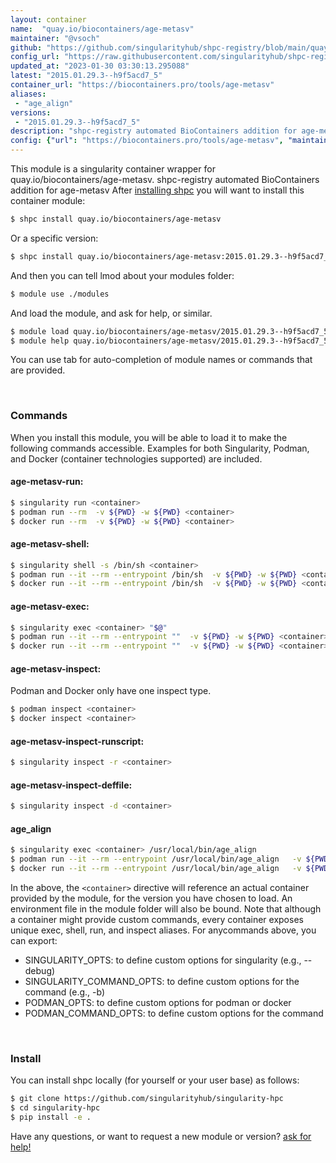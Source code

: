 ```yaml
---
layout: container
name:  "quay.io/biocontainers/age-metasv"
maintainer: "@vsoch"
github: "https://github.com/singularityhub/shpc-registry/blob/main/quay.io/biocontainers/age-metasv/container.yaml"
config_url: "https://raw.githubusercontent.com/singularityhub/shpc-registry/main/quay.io/biocontainers/age-metasv/container.yaml"
updated_at: "2023-01-30 03:30:13.295088"
latest: "2015.01.29.3--h9f5acd7_5"
container_url: "https://biocontainers.pro/tools/age-metasv"
aliases:
 - "age_align"
versions:
 - "2015.01.29.3--h9f5acd7_5"
description: "shpc-registry automated BioContainers addition for age-metasv"
config: {"url": "https://biocontainers.pro/tools/age-metasv", "maintainer": "@vsoch", "description": "shpc-registry automated BioContainers addition for age-metasv", "latest": {"2015.01.29.3--h9f5acd7_5": "sha256:88660caa860131060d21c2b64529ab709881c8ff1772913eed0323786b6fe774"}, "tags": {"2015.01.29.3--h9f5acd7_5": "sha256:88660caa860131060d21c2b64529ab709881c8ff1772913eed0323786b6fe774"}, "docker": "quay.io/biocontainers/age-metasv", "aliases": {"age_align": "/usr/local/bin/age_align"}}
---
```


This module is a singularity container wrapper for quay.io/biocontainers/age-metasv.
shpc-registry automated BioContainers addition for age-metasv
After [installing shpc](#install) you will want to install this container module:


```bash
$ shpc install quay.io/biocontainers/age-metasv
```

Or a specific version:

```bash
$ shpc install quay.io/biocontainers/age-metasv:2015.01.29.3--h9f5acd7_5
```

And then you can tell lmod about your modules folder:

```bash
$ module use ./modules
```

And load the module, and ask for help, or similar.

```bash
$ module load quay.io/biocontainers/age-metasv/2015.01.29.3--h9f5acd7_5
$ module help quay.io/biocontainers/age-metasv/2015.01.29.3--h9f5acd7_5
```

You can use tab for auto-completion of module names or commands that are provided.

<br>

### Commands

When you install this module, you will be able to load it to make the following commands accessible.
Examples for both Singularity, Podman, and Docker (container technologies supported) are included.

#### age-metasv-run:

```bash
$ singularity run <container>
$ podman run --rm  -v ${PWD} -w ${PWD} <container>
$ docker run --rm  -v ${PWD} -w ${PWD} <container>
```

#### age-metasv-shell:

```bash
$ singularity shell -s /bin/sh <container>
$ podman run --it --rm --entrypoint /bin/sh  -v ${PWD} -w ${PWD} <container>
$ docker run --it --rm --entrypoint /bin/sh  -v ${PWD} -w ${PWD} <container>
```

#### age-metasv-exec:

```bash
$ singularity exec <container> "$@"
$ podman run --it --rm --entrypoint ""  -v ${PWD} -w ${PWD} <container> "$@"
$ docker run --it --rm --entrypoint ""  -v ${PWD} -w ${PWD} <container> "$@"
```

#### age-metasv-inspect:

Podman and Docker only have one inspect type.

```bash
$ podman inspect <container>
$ docker inspect <container>
```

#### age-metasv-inspect-runscript:

```bash
$ singularity inspect -r <container>
```

#### age-metasv-inspect-deffile:

```bash
$ singularity inspect -d <container>
```


#### age_align

```bash
$ singularity exec <container> /usr/local/bin/age_align
$ podman run --it --rm --entrypoint /usr/local/bin/age_align   -v ${PWD} -w ${PWD} <container> -c " $@"
$ docker run --it --rm --entrypoint /usr/local/bin/age_align   -v ${PWD} -w ${PWD} <container> -c " $@"
```



In the above, the `<container>` directive will reference an actual container provided
by the module, for the version you have chosen to load. An environment file in the
module folder will also be bound. Note that although a container
might provide custom commands, every container exposes unique exec, shell, run, and
inspect aliases. For anycommands above, you can export:

 - SINGULARITY_OPTS: to define custom options for singularity (e.g., --debug)
 - SINGULARITY_COMMAND_OPTS: to define custom options for the command (e.g., -b)
 - PODMAN_OPTS: to define custom options for podman or docker
 - PODMAN_COMMAND_OPTS: to define custom options for the command

<br>

### Install

You can install shpc locally (for yourself or your user base) as follows:

```bash
$ git clone https://github.com/singularityhub/singularity-hpc
$ cd singularity-hpc
$ pip install -e .
```

Have any questions, or want to request a new module or version? [ask for help!](https://github.com/singularityhub/singularity-hpc/issues)